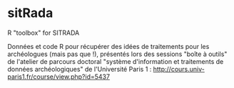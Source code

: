 # sitRada
R "toolbox" for SITRADA

Données et code R pour récupérer des idées de traitements pour les archéologues (mais pas que !), 
présentés lors des sessions "boîte à outils" de l'atelier de parcours doctoral "système d'information et traitements de données archéologiques"
de l'Université Paris 1 : http://cours.univ-paris1.fr/course/view.php?id=5437
